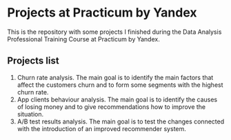 # Projects at Practicum by Yandex
This is the repository with some projects I finished during the Data Analysis Professional Training Course at Practicum by Yandex.

## Projects list
1. Churn rate analysis. The main goal is to identify the main factors that affect the customers churn and to form some segments with the highest churn rate.
2. App clients behaviour analysis. The main goal is to identify the causes of losing money and to give recommendations how to improve the situation.
2. A/B test results analysis. The main goal is to test the changes connected with the introduction of an improved recommender system.
